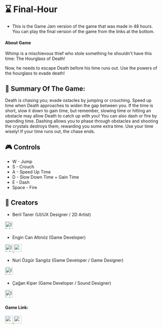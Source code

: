 # ⌛ Final-Hour

* This is the Game Jam version of the game that was made in 48 hours. You can play the final version of the game from the links at the bottom.

#### About Game

Whimp is a mischievous thief who stole something he shouldn't have this time: The Hourglass of Death! 

Now, he needs to escape Death before his time runs out. Use the powers of the hourglass to evade death!


##  📔 Summary Of The Game:
Death is chasing you; evade ostacles by jumping or crouching. Speed up time when Death approaches to widen the gap between you. If the time is short, slow it down to gain time, but remember, slowing time or hitting an obstacle may allow Death to catch up with you! You can also dash or fire by spending time. Dashing allows you to phase through obstacles and shooting the crystals destroys them, rewarding you some extra time. Use your time wisely! If your time runs out, the chase ends.


##  🎮 Controls

* W - Jump
* S - Crouch
* A - Speed Up Time 
* D - Slow Down Time + Gain Time
* E - Dash
* Space - Fire



## 👥 Creators 
* Beril Taner (UI/UX Designer / 2D Artist)

</a>
<a href="https://www.linkedin.com/in/beril-taner-014909/" target="_blank">
<img src=https://img.shields.io/badge/linkedin-0A66C2?style=for-the-badge&logo=linkedin&logoColor=white alt=linkedin style="margin-bottom: 5px;"height="25" />
</a>

* Engin Can Altınöz (Game Developer)
</a>
<a href="https://linkedin.com/in/enginc4n" target="_blank">
<img src=https://img.shields.io/badge/linkedin-0A66C2?style=for-the-badge&logo=linkedin&logoColor=white alt=linkedin style="margin-bottom: 5px;"height="25" />
<a href="https://enginc4n.itch.io/" target="_blank">
<img src=https://img.shields.io/badge/itchio-enginc4n-critical?logo=Itch.io height="25">
</a>

* Nuri Özgür Sarıgöz (Game Developer / Game Designer)
</a>
<a href="https://www.linkedin.com/in/nuri-%C3%B6zg%C3%BCr-sar%C4%B1g%C3%B6z/" target="_blank">
<img src=https://img.shields.io/badge/linkedin-0A66C2?style=for-the-badge&logo=linkedin&logoColor=white alt=linkedin style="margin-bottom: 5px;"height="25" />
</a>

* Çağan Kiper (Game Developer / Sound Designer)
</a>
<a href="https://www.linkedin.com/in/cagan-kiper/" target="_blank">
<img src=https://img.shields.io/badge/linkedin-0A66C2?style=for-the-badge&logo=linkedin&logoColor=white alt=linkedin style="margin-bottom: 5px;"height="25" />
</a>


#### Game Link:
<a href="https://play.google.com/store/apps/details?id=com.CHashtag.FinalHour" target="_blank">
  <img src="https://img.shields.io/badge/Google%20Play-Download-brightgreen?logo=googleplay" height="25">
</a>

<a href="https://enginc4n.itch.io/final-hour" target="_blank">
<img src=https://img.shields.io/badge/itchio-enginc4n-critical?logo=Itch.io height="25">
